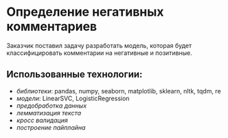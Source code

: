 # Определение негативных комментариев 

Заказчик поставил задачу разработать модель, которая будет классифицировать комментарии на негативные и позитивные. 

## **Использованные технологии**: 

- *библиотеки*: pandas, numpy, seaborn, matplotlib, sklearn, nltk, tqdm, re
- *модели*: LinearSVC, LogisticRegression
- *предобработка данных*
- *лемматизация текста*
- *кросс валидация*
- *построение пайплайна*
